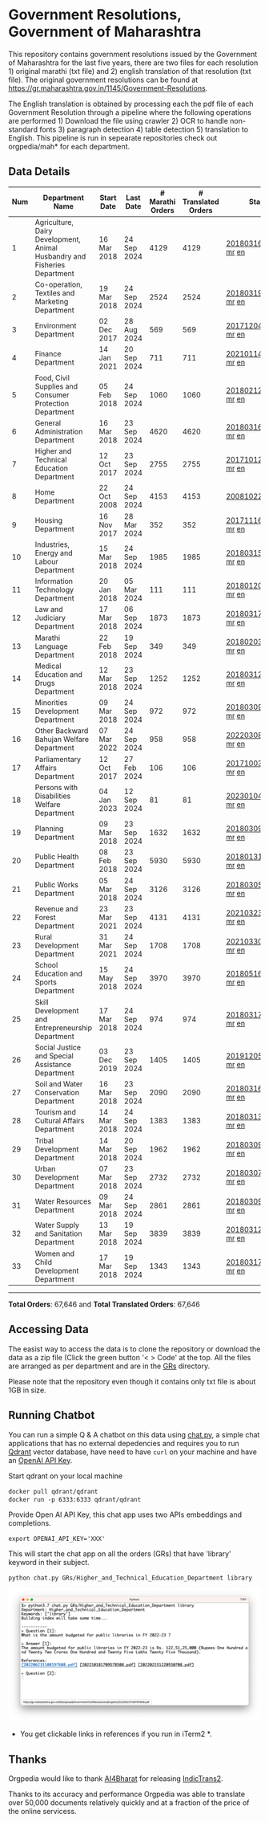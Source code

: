 # Government Resolutions, Government of Maharashtra

This repository contains government resolutions issued by the Government of Maharashtra for the last five years, there are two files for each resolution 1) original marathi (txt file) and 2) english translation of that resolution (txt file). The original government resolutions can be found at https://gr.maharashtra.gov.in/1145/Government-Resolutions.

The English translation is obtained by processing each the pdf file of each Government Resolution through a pipeline where the following operations are performed 1) Download the file using crawler 2) OCR to handle non-standard fonts 3) paragraph detection 4) table  detection 5) translation to English. This pipeline is run in sepearate repositories check out orgpedia/mah* for each department.


## Data Details

| Num | Department Name | Start Date | Last Date | # Marathi Orders | # Translated Orders | Starting Order | Last Order |
| --- | --------------- | ---------- | --------- | ---------------- | ------------------- | -------------- | ---------- |
| 1 | Agriculture, Dairy Development, Animal Husbandry and Fisheries Department | 16 Mar 2018 | 24 Sep 2024 | 4129 | 4129 | [201803161624182101.pdf](https://gr.maharashtra.gov.in/Site/Upload/Government%20Resolutions/English/201803161624182101.pdf) [mr](GRs/Agriculture,_Dairy_Development,_Animal_Husbandry_and_Fisheries_Department/201803161624182101.pdf.mr.txt) [en](GRs/Agriculture,_Dairy_Development,_Animal_Husbandry_and_Fisheries_Department/201803161624182101.pdf.en.txt) | [202409241455193801.pdf](https://gr.maharashtra.gov.in/Site/Upload/Government%20Resolutions/English/202409241455193801.pdf) [mr](GRs/Agriculture,_Dairy_Development,_Animal_Husbandry_and_Fisheries_Department/202409241455193801.pdf.mr.txt) [en](GRs/Agriculture,_Dairy_Development,_Animal_Husbandry_and_Fisheries_Department/202409241455193801.pdf.en.txt) |
| 2 | Co-operation, Textiles and Marketing Department | 19 Mar 2018 | 24 Sep 2024 | 2524 | 2524 | [201803191257576702.pdf](https://gr.maharashtra.gov.in/Site/Upload/Government%20Resolutions/English/201803191257576702.pdf) [mr](GRs/Co-operation,_Textiles_and_Marketing_Department/201803191257576702.pdf.mr.txt) [en](GRs/Co-operation,_Textiles_and_Marketing_Department/201803191257576702.pdf.en.txt) | [202409241540466802.pdf](https://gr.maharashtra.gov.in/Site/Upload/Government%20Resolutions/English/202409241540466802.pdf) [mr](GRs/Co-operation,_Textiles_and_Marketing_Department/202409241540466802.pdf.mr.txt) [en](GRs/Co-operation,_Textiles_and_Marketing_Department/202409241540466802.pdf.en.txt) |
| 3 | Environment Department | 02 Dec 2017 | 28 Aug 2024 | 569 | 569 | [201712041147216904.pdf](https://gr.maharashtra.gov.in/Site/Upload/Government%20Resolutions/English/201712041147216904.pdf) [mr](GRs/Environment_Department/201712041147216904.pdf.mr.txt) [en](GRs/Environment_Department/201712041147216904.pdf.en.txt) | [202408291638051004.pdf](https://gr.maharashtra.gov.in/Site/Upload/Government%20Resolutions/English/202408291638051004.pdf) [mr](GRs/Environment_Department/202408291638051004.pdf.mr.txt) [en](GRs/Environment_Department/202408291638051004.pdf.en.txt) |
| 4 | Finance Department | 14 Jan 2021 | 20 Sep 2024 | 711 | 711 | [202101141237329905.pdf](https://gr.maharashtra.gov.in/Site/Upload/Government%20Resolutions/English/202101141237329905.pdf) [mr](GRs/Finance_Department/202101141237329905.pdf.mr.txt) [en](GRs/Finance_Department/202101141237329905.pdf.en.txt) | [202409201814444405.pdf](https://gr.maharashtra.gov.in/Site/Upload/Government%20Resolutions/English/202409201814444405.pdf) [mr](GRs/Finance_Department/202409201814444405.pdf.mr.txt) [en](GRs/Finance_Department/202409201814444405.pdf.en.txt) |
| 5 | Food, Civil Supplies and Consumer Protection Department | 05 Feb 2018 | 24 Sep 2024 | 1060 | 1060 | [201802121244545806.pdf](https://gr.maharashtra.gov.in/Site/Upload/Government%20Resolutions/English/201802121244545806.pdf) [mr](GRs/Food,_Civil_Supplies_and_Consumer_Protection_Department/201802121244545806.pdf.mr.txt) [en](GRs/Food,_Civil_Supplies_and_Consumer_Protection_Department/201802121244545806.pdf.en.txt) | [202409241211118206.pdf](https://gr.maharashtra.gov.in/Site/Upload/Government%20Resolutions/English/202409241211118206.pdf) [mr](GRs/Food,_Civil_Supplies_and_Consumer_Protection_Department/202409241211118206.pdf.mr.txt) [en](GRs/Food,_Civil_Supplies_and_Consumer_Protection_Department/202409241211118206.pdf.en.txt) |
| 6 | General Administration Department | 16 Mar 2018 | 23 Sep 2024 | 4620 | 4620 | [201803161224022707.pdf](https://gr.maharashtra.gov.in/Site/Upload/Government%20Resolutions/English/201803161224022707.pdf) [mr](GRs/General_Administration_Department/201803161224022707.pdf.mr.txt) [en](GRs/General_Administration_Department/201803161224022707.pdf.en.txt) | [202409231717145407.pdf](https://gr.maharashtra.gov.in/Site/Upload/Government%20Resolutions/English/202409231717145407.pdf) [mr](GRs/General_Administration_Department/202409231717145407.pdf.mr.txt) [en](GRs/General_Administration_Department/202409231717145407.pdf.en.txt) |
| 7 | Higher and Technical Education Department | 12 Oct 2017 | 23 Sep 2024 | 2755 | 2755 | [201710121514029708.pdf](https://gr.maharashtra.gov.in/Site/Upload/Government%20Resolutions/English/201710121514029708.pdf) [mr](GRs/Higher_and_Technical_Education_Department/201710121514029708.pdf.mr.txt) [en](GRs/Higher_and_Technical_Education_Department/201710121514029708.pdf.en.txt) | [202409231503481608.pdf](https://gr.maharashtra.gov.in/Site/Upload/Government%20Resolutions/English/202409231503481608.pdf) [mr](GRs/Higher_and_Technical_Education_Department/202409231503481608.pdf.mr.txt) [en](GRs/Higher_and_Technical_Education_Department/202409231503481608.pdf.en.txt) |
| 8 | Home Department | 22 Oct 2008 | 24 Sep 2024 | 4153 | 4153 | [20081022.pdf](https://gr.maharashtra.gov.in/Site/Upload/Government%20Resolutions/English/20081022.pdf) [mr](GRs/Home_Department/20081022.pdf.mr.txt) [en](GRs/Home_Department/20081022.pdf.en.txt) | [202409241707323629.pdf](https://gr.maharashtra.gov.in/Site/Upload/Government%20Resolutions/English/202409241707323629.pdf) [mr](GRs/Home_Department/202409241707323629.pdf.mr.txt) [en](GRs/Home_Department/202409241707323629.pdf.en.txt) |
| 9 | Housing Department | 16 Nov 2017 | 28 Mar 2024 | 352 | 352 | [201711161447076609.pdf](https://gr.maharashtra.gov.in/Site/Upload/Government%20Resolutions/English/201711161447076609.pdf) [mr](GRs/Housing_Department/201711161447076609.pdf.mr.txt) [en](GRs/Housing_Department/201711161447076609.pdf.en.txt) | [202403281255554909.pdf](https://gr.maharashtra.gov.in/Site/Upload/Government%20Resolutions/English/202403281255554909.pdf) [mr](GRs/Housing_Department/202403281255554909.pdf.mr.txt) [en](GRs/Housing_Department/202403281255554909.pdf.en.txt) |
| 10 | Industries, Energy and Labour Department | 15 Mar 2018 | 24 Sep 2024 | 1985 | 1985 | [201803151204055010.pdf](https://gr.maharashtra.gov.in/Site/Upload/Government%20Resolutions/English/201803151204055010.pdf) [mr](GRs/Industries,_Energy_and_Labour_Department/201803151204055010.pdf.mr.txt) [en](GRs/Industries,_Energy_and_Labour_Department/201803151204055010.pdf.en.txt) | [202409241745272110.pdf](https://gr.maharashtra.gov.in/Site/Upload/Government%20Resolutions/English/202409241745272110.pdf) [mr](GRs/Industries,_Energy_and_Labour_Department/202409241745272110.pdf.mr.txt) [en](GRs/Industries,_Energy_and_Labour_Department/202409241745272110.pdf.en.txt) |
| 11 | Information Technology Department | 20 Jan 2018 | 05 Mar 2024 | 111 | 111 | [201801201843024511.pdf](https://gr.maharashtra.gov.in/Site/Upload/Government%20Resolutions/English/201801201843024511.pdf) [mr](GRs/Information_Technology_Department/201801201843024511.pdf.mr.txt) [en](GRs/Information_Technology_Department/201801201843024511.pdf.en.txt) | [202403051249430211.pdf](https://gr.maharashtra.gov.in/Site/Upload/Government%20Resolutions/English/202403051249430211.pdf) [mr](GRs/Information_Technology_Department/202403051249430211.pdf.mr.txt) [en](GRs/Information_Technology_Department/202403051249430211.pdf.en.txt) |
| 12 | Law and Judiciary Department | 17 Mar 2018 | 06 Sep 2024 | 1873 | 1873 | [201803171129290212.pdf](https://gr.maharashtra.gov.in/Site/Upload/Government%20Resolutions/English/201803171129290212.pdf) [mr](GRs/Law_and_Judiciary_Department/201803171129290212.pdf.mr.txt) [en](GRs/Law_and_Judiciary_Department/201803171129290212.pdf.en.txt) | [202409061555562912.pdf](https://gr.maharashtra.gov.in/Site/Upload/Government%20Resolutions/English/202409061555562912.pdf) [mr](GRs/Law_and_Judiciary_Department/202409061555562912.pdf.mr.txt) [en](GRs/Law_and_Judiciary_Department/202409061555562912.pdf.en.txt) |
| 13 | Marathi Language Department | 22 Feb 2018 | 19 Sep 2024 | 349 | 349 | [201802031549154233.pdf](https://gr.maharashtra.gov.in/Site/Upload/Government%20Resolutions/English/201802031549154233.pdf) [mr](GRs/Marathi_Language_Department/201802031549154233.pdf.mr.txt) [en](GRs/Marathi_Language_Department/201802031549154233.pdf.en.txt) | [202409191753295533.pdf](https://gr.maharashtra.gov.in/Site/Upload/Government%20Resolutions/English/202409191753295533.pdf) [mr](GRs/Marathi_Language_Department/202409191753295533.pdf.mr.txt) [en](GRs/Marathi_Language_Department/202409191753295533.pdf.en.txt) |
| 14 | Medical Education and Drugs Department | 12 Mar 2018 | 23 Sep 2024 | 1252 | 1252 | [201803121137094813.pdf](https://gr.maharashtra.gov.in/Site/Upload/Government%20Resolutions/English/201803121137094813.pdf) [mr](GRs/Medical_Education_and_Drugs_Department/201803121137094813.pdf.mr.txt) [en](GRs/Medical_Education_and_Drugs_Department/201803121137094813.pdf.en.txt) | [202409231319504513.pdf](https://gr.maharashtra.gov.in/Site/Upload/Government%20Resolutions/English/202409231319504513.pdf) [mr](GRs/Medical_Education_and_Drugs_Department/202409231319504513.pdf.mr.txt) [en](GRs/Medical_Education_and_Drugs_Department/202409231319504513.pdf.en.txt) |
| 15 | Minorities Development Department | 09 Mar 2018 | 24 Sep 2024 | 972 | 972 | [201803091218355314.pdf](https://gr.maharashtra.gov.in/Site/Upload/Government%20Resolutions/English/201803091218355314.pdf) [mr](GRs/Minorities_Development_Department/201803091218355314.pdf.mr.txt) [en](GRs/Minorities_Development_Department/201803091218355314.pdf.en.txt) | [202409241641523614.pdf](https://gr.maharashtra.gov.in/Site/Upload/Government%20Resolutions/English/202409241641523614.pdf) [mr](GRs/Minorities_Development_Department/202409241641523614.pdf.mr.txt) [en](GRs/Minorities_Development_Department/202409241641523614.pdf.en.txt) |
| 16 | Other Backward Bahujan Welfare Department | 07 Mar 2022 | 24 Sep 2024 | 958 | 958 | [202203081752439334.pdf](https://gr.maharashtra.gov.in/Site/Upload/Government%20Resolutions/English/202203081752439334.pdf) [mr](GRs/Other_Backward_Bahujan_Welfare_Department/202203081752439334.pdf.mr.txt) [en](GRs/Other_Backward_Bahujan_Welfare_Department/202203081752439334.pdf.en.txt) | [202409241507403834.pdf](https://gr.maharashtra.gov.in/Site/Upload/Government%20Resolutions/English/202409241507403834...pdf) [mr](GRs/Other_Backward_Bahujan_Welfare_Department/202409241507403834.pdf.mr.txt) [en](GRs/Other_Backward_Bahujan_Welfare_Department/202409241507403834.pdf.en.txt) |
| 17 | Parliamentary Affairs Department | 12 Oct 2017 | 27 Feb 2024 | 106 | 106 | [201710031642378615.pdf](https://gr.maharashtra.gov.in/Site/Upload/Government%20Resolutions/English/201710031642378615.pdf) [mr](GRs/Parliamentary_Affairs_Department/201710031642378615.pdf.mr.txt) [en](GRs/Parliamentary_Affairs_Department/201710031642378615.pdf.en.txt) | [202402271500283915.pdf](https://gr.maharashtra.gov.in/Site/Upload/Government%20Resolutions/English/202402271500283915.pdf) [mr](GRs/Parliamentary_Affairs_Department/202402271500283915.pdf.mr.txt) [en](GRs/Parliamentary_Affairs_Department/202402271500283915.pdf.en.txt) |
| 18 | Persons with Disabilities Welfare Department | 04 Jan 2023 | 12 Sep 2024 | 81 | 81 | [202301041906309635.pdf](https://gr.maharashtra.gov.in/Site/Upload/Government%20Resolutions/English/202301041906309635.pdf) [mr](GRs/Persons_with_Disabilities_Welfare_Department/202301041906309635.pdf.mr.txt) [en](GRs/Persons_with_Disabilities_Welfare_Department/202301041906309635.pdf.en.txt) | [202409131433290735.pdf](https://gr.maharashtra.gov.in/Site/Upload/Government%20Resolutions/English/202409131433290735.pdf) [mr](GRs/Persons_with_Disabilities_Welfare_Department/202409131433290735.pdf.mr.txt) [en](GRs/Persons_with_Disabilities_Welfare_Department/202409131433290735.pdf.en.txt) |
| 19 | Planning Department | 09 Mar 2018 | 23 Sep 2024 | 1632 | 1632 | [201803091441032716.pdf](https://gr.maharashtra.gov.in/Site/Upload/Government%20Resolutions/English/201803091441032716.pdf) [mr](GRs/Planning_Department/201803091441032716.pdf.mr.txt) [en](GRs/Planning_Department/201803091441032716.pdf.en.txt) | [202409231604341416.pdf](https://gr.maharashtra.gov.in/Site/Upload/Government%20Resolutions/English/202409231604341416.pdf) [mr](GRs/Planning_Department/202409231604341416.pdf.mr.txt) [en](GRs/Planning_Department/202409231604341416.pdf.en.txt) |
| 20 | Public Health Department | 08 Feb 2018 | 23 Sep 2024 | 5930 | 5930 | [201801311722275417.pdf](https://gr.maharashtra.gov.in/Site/Upload/Government%20Resolutions/English/201801311722275417.pdf) [mr](GRs/Public_Health_Department/201801311722275417.pdf.mr.txt) [en](GRs/Public_Health_Department/201801311722275417.pdf.en.txt) | [202409091423545517.pdf](https://gr.maharashtra.gov.in/Site/Upload/Government%20Resolutions/English/202409091423545517.pdf) [mr](GRs/Public_Health_Department/202409091423545517.pdf.mr.txt) [en](GRs/Public_Health_Department/202409091423545517.pdf.en.txt) |
| 21 | Public Works Department | 05 Mar 2018 | 24 Sep 2024 | 3126 | 3126 | [201803051515468118.pdf](https://gr.maharashtra.gov.in/Site/Upload/Government%20Resolutions/English/201803051515468118.pdf) [mr](GRs/Public_Works_Department/201803051515468118.pdf.mr.txt) [en](GRs/Public_Works_Department/201803051515468118.pdf.en.txt) | [202409241716084618.pdf](https://gr.maharashtra.gov.in/Site/Upload/Government%20Resolutions/English/202409241716084618.pdf) [mr](GRs/Public_Works_Department/202409241716084618.pdf.mr.txt) [en](GRs/Public_Works_Department/202409241716084618.pdf.en.txt) |
| 22 | Revenue and Forest Department | 23 Mar 2021 | 23 Sep 2024 | 4131 | 4131 | [202103231328393119.pdf](https://gr.maharashtra.gov.in/Site/Upload/Government%20Resolutions/English/202103231328393119.pdf) [mr](GRs/Revenue_and_Forest_Department/202103231328393119.pdf.mr.txt) [en](GRs/Revenue_and_Forest_Department/202103231328393119.pdf.en.txt) | [202409231541264019.pdf](https://gr.maharashtra.gov.in/Site/Upload/Government%20Resolutions/English/202409231541264019.pdf) [mr](GRs/Revenue_and_Forest_Department/202409231541264019.pdf.mr.txt) [en](GRs/Revenue_and_Forest_Department/202409231541264019.pdf.en.txt) |
| 23 | Rural Development Department | 31 Mar 2021 | 24 Sep 2024 | 1708 | 1708 | [202103301021181120.pdf](https://gr.maharashtra.gov.in/Site/Upload/Government%20Resolutions/English/202103301021181120.pdf) [mr](GRs/Rural_Development_Department/202103301021181120.pdf.mr.txt) [en](GRs/Rural_Development_Department/202103301021181120.pdf.en.txt) | [202409241455026520.pdf](https://gr.maharashtra.gov.in/Site/Upload/Government%20Resolutions/English/202409241455026520.pdf) [mr](GRs/Rural_Development_Department/202409241455026520.pdf.mr.txt) [en](GRs/Rural_Development_Department/202409241455026520.pdf.en.txt) |
| 24 | School Education and Sports Department | 15 May 2018 | 24 Sep 2024 | 3970 | 3970 | [201805161114241221.pdf](https://gr.maharashtra.gov.in/Site/Upload/Government%20Resolutions/English/201805161114241221.pdf) [mr](GRs/School_Education_and_Sports_Department/201805161114241221.pdf.mr.txt) [en](GRs/School_Education_and_Sports_Department/201805161114241221.pdf.en.txt) | [202409241731133521.pdf](https://gr.maharashtra.gov.in/Site/Upload/Government%20Resolutions/English/202409241731133521.pdf) [mr](GRs/School_Education_and_Sports_Department/202409241731133521.pdf.mr.txt) [en](GRs/School_Education_and_Sports_Department/202409241731133521.pdf.en.txt) |
| 25 | Skill Development and Entrepreneurship Department | 17 Mar 2018 | 24 Sep 2024 | 974 | 974 | [201803171322099003.pdf](https://gr.maharashtra.gov.in/Site/Upload/Government%20Resolutions/English/201803171322099003.pdf) [mr](GRs/Skill_Development_and_Entrepreneurship_Department/201803171322099003.pdf.mr.txt) [en](GRs/Skill_Development_and_Entrepreneurship_Department/201803171322099003.pdf.en.txt) | [202409241237411203.pdf](https://gr.maharashtra.gov.in/Site/Upload/Government%20Resolutions/English/202409241237411203...pdf) [mr](GRs/Skill_Development_and_Entrepreneurship_Department/202409241237411203.pdf.mr.txt) [en](GRs/Skill_Development_and_Entrepreneurship_Department/202409241237411203.pdf.en.txt) |
| 26 | Social Justice and Special Assistance Department | 03 Dec 2019 | 23 Sep 2024 | 1405 | 1405 | [201912051107011622.pdf](https://gr.maharashtra.gov.in/Site/Upload/Government%20Resolutions/English/201912051107011622.pdf) [mr](GRs/Social_Justice_and_Special_Assistance_Department/201912051107011622.pdf.mr.txt) [en](GRs/Social_Justice_and_Special_Assistance_Department/201912051107011622.pdf.en.txt) | [202409231110043922.pdf](https://gr.maharashtra.gov.in/Site/Upload/Government%20Resolutions/English/202409231110043922.pdf) [mr](GRs/Social_Justice_and_Special_Assistance_Department/202409231110043922.pdf.mr.txt) [en](GRs/Social_Justice_and_Special_Assistance_Department/202409231110043922.pdf.en.txt) |
| 27 | Soil and Water Conservation Department | 16 Mar 2018 | 23 Sep 2024 | 2090 | 2090 | [201803161247582426.pdf](https://gr.maharashtra.gov.in/Site/Upload/Government%20Resolutions/English/201803161247582426.pdf) [mr](GRs/Soil_and_Water_Conservation_Department/201803161247582426.pdf.mr.txt) [en](GRs/Soil_and_Water_Conservation_Department/201803161247582426.pdf.en.txt) | [202409231302572426.pdf](https://gr.maharashtra.gov.in/Site/Upload/Government%20Resolutions/English/202409231302572426.pdf) [mr](GRs/Soil_and_Water_Conservation_Department/202409231302572426.pdf.mr.txt) [en](GRs/Soil_and_Water_Conservation_Department/202409231302572426.pdf.en.txt) |
| 28 | Tourism and Cultural Affairs Department | 14 Mar 2018 | 24 Sep 2024 | 1383 | 1383 | [201803131542054523.pdf](https://gr.maharashtra.gov.in/Site/Upload/Government%20Resolutions/English/201803131542054523.pdf) [mr](GRs/Tourism_and_Cultural_Affairs_Department/201803131542054523.pdf.mr.txt) [en](GRs/Tourism_and_Cultural_Affairs_Department/201803131542054523.pdf.en.txt) | [202409241100133823.pdf](https://gr.maharashtra.gov.in/Site/Upload/Government%20Resolutions/English/202409241100133823.pdf) [mr](GRs/Tourism_and_Cultural_Affairs_Department/202409241100133823.pdf.mr.txt) [en](GRs/Tourism_and_Cultural_Affairs_Department/202409241100133823.pdf.en.txt) |
| 29 | Tribal Development Department | 14 Mar 2018 | 20 Sep 2024 | 1962 | 1962 | [201803091105184924.pdf](https://gr.maharashtra.gov.in/Site/Upload/Government%20Resolutions/English/201803091105184924.pdf) [mr](GRs/Tribal_Development_Department/201803091105184924.pdf.mr.txt) [en](GRs/Tribal_Development_Department/201803091105184924.pdf.en.txt) | [202409091058507324.pdf](https://gr.maharashtra.gov.in/Site/Upload/Government%20Resolutions/English/202409091058507324.pdf) [mr](GRs/Tribal_Development_Department/202409091058507324.pdf.mr.txt) [en](GRs/Tribal_Development_Department/202409091058507324.pdf.en.txt) |
| 30 | Urban Development Department | 07 Mar 2018 | 23 Sep 2024 | 2732 | 2732 | [201803071203178325.pdf](https://gr.maharashtra.gov.in/Site/Upload/Government%20Resolutions/English/201803071203178325.pdf) [mr](GRs/Urban_Development_Department/201803071203178325.pdf.mr.txt) [en](GRs/Urban_Development_Department/201803071203178325.pdf.en.txt) | [202409231438501925.pdf](https://gr.maharashtra.gov.in/Site/Upload/Government%20Resolutions/English/202409231438501925.pdf) [mr](GRs/Urban_Development_Department/202409231438501925.pdf.mr.txt) [en](GRs/Urban_Development_Department/202409231438501925.pdf.en.txt) |
| 31 | Water Resources Department | 09 Mar 2018 | 24 Sep 2024 | 2861 | 2861 | [201803091034435527.pdf](https://gr.maharashtra.gov.in/Site/Upload/Government%20Resolutions/English/201803091034435527.pdf) [mr](GRs/Water_Resources_Department/201803091034435527.pdf.mr.txt) [en](GRs/Water_Resources_Department/201803091034435527.pdf.en.txt) | [202409241654027927.pdf](https://gr.maharashtra.gov.in/Site/Upload/Government%20Resolutions/English/202409241654027927.pdf) [mr](GRs/Water_Resources_Department/202409241654027927.pdf.mr.txt) [en](GRs/Water_Resources_Department/202409241654027927.pdf.en.txt) |
| 32 | Water Supply and Sanitation Department | 13 Mar 2018 | 19 Sep 2024 | 3839 | 3839 | [201803121414108428.pdf](https://gr.maharashtra.gov.in/Site/Upload/Government%20Resolutions/English/201803121414108428.pdf) [mr](GRs/Water_Supply_and_Sanitation_Department/201803121414108428.pdf.mr.txt) [en](GRs/Water_Supply_and_Sanitation_Department/201803121414108428.pdf.en.txt) | [202409191500071328.pdf](https://gr.maharashtra.gov.in/Site/Upload/Government%20Resolutions/English/202409191500071328.pdf) [mr](GRs/Water_Supply_and_Sanitation_Department/202409191500071328.pdf.mr.txt) [en](GRs/Water_Supply_and_Sanitation_Department/202409191500071328.pdf.en.txt) |
| 33 | Women and Child Development Department | 17 Mar 2018 | 19 Sep 2024 | 1343 | 1343 | [201803171539444330.pdf](https://gr.maharashtra.gov.in/Site/Upload/Government%20Resolutions/English/201803171539444330.pdf) [mr](GRs/Women_and_Child_Development_Department/201803171539444330.pdf.mr.txt) [en](GRs/Women_and_Child_Development_Department/201803171539444330.pdf.en.txt) | [202409191138584930.pdf](https://gr.maharashtra.gov.in/Site/Upload/Government%20Resolutions/English/202409191138584930.pdf) [mr](GRs/Women_and_Child_Development_Department/202409191138584930.pdf.mr.txt) [en](GRs/Women_and_Child_Development_Department/202409191138584930.pdf.en.txt) |
----------------------------------------------------------------------------------------------------

**Total Orders**: 67,646 and **Total Translated Orders**: 67,646
## Accessing Data

The easist way to access the data is to clone the repository or download the data as a zip file (Click the green button '< > Code' at the top. All the files are arranged as per department and are in the [GRs](GRs) directory.

Please note that the repository even though it contains only txt file is about 1GB in size.

## Running Chatbot

You can run a simple Q & A chatbot on this data using [chat.py](chat.py), a simple chat applications that has no external depedencies and requires you to run [Qdrant](https://qdrant.tech/) vector database, have need to have `curl` on your machine and have an [OpenAI API Key](https://help.openai.com/en/articles/4936850-where-do-i-find-my-secret-api-key).

Start qdrant on your local machine
```shell
docker pull qdrant/qdrant
docker run -p 6333:6333 qdrant/qdrant
```

Provide Open AI API Key, this chat app uses two APIs embeddings and completions.
```shell
export OPENAI_API_KEY='XXX'
```

This will start the chat app on all the orders (GRs) that have 'library' keyword in their subject.

```shell
python chat.py GRs/Higher_and_Technical_Education_Department library
```

![screenshot of running chat.py](screenshot.png)

* You get clickable links in references if you run in iTerm2 *.

## Thanks

Orgpedia would like to thank [AI4Bharat](https://ai4bharat.iitm.ac.in/) for releasing [IndicTrans2](https://github.com/AI4Bharat/IndicTrans2).

Thanks to its accuracy and performance Orgpedia was able to translate over 50,000 documents relatively quickly and at a fraction of the price of the online servicess.











